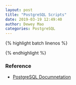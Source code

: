 ```yaml
--- 
layout: post 
title: "PostgreSQL Scripts" 
date: 2019-03-19 12:49:40 
author: Dewey Mao 
categories: PostgreSQL 
--- 
```

 
{% highlight batch linenos %}   

{% endhighlight %}   
  
### Reference 
- <a href="https://www.postgresql.org/docs/manuals/" target="_blank"> PostgreSQL Documnetation </a> 
